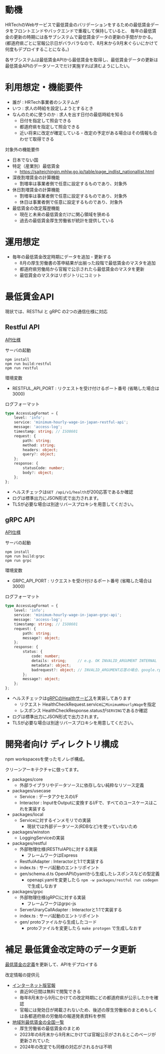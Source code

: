 # 動機

HRTechのWebサービスで最低賃金のバリデーションをするための最低賃金データをフロントエンドやバックエンドで重複して保持していると、
毎年の最低賃金の更新の時期には各サブシステムで最低賃金データの更新の手間がかかる。
(都道府県ごとに官報公示日がバラバラなので、8月末から9月末ぐらいにかけて何度もデプロイすることになる。)

各サブシステムは最低賃金APIから最低賃金を取得し、最低賃金データの更新は最低賃金APIのデータソースでだけ実施すれば済むようにしたい。

# 利用想定・機能要件

- 誰が : HRTech事業者のシステムが
- いつ : 求人の時給を設定しようとするとき
- なんのために使うのか : 求人を出す日付の最低時給を知る
    - 日付を指定して照会できる
    - 都道府県を指定して照会できる
    - 近い将来に改定が確定している・改定の予定がある場合はその情報も合わせて取得できる

対象外の機能要件

- 日本でない国
- 特定（産業別）最低賃金
    - https://saiteichingin.mhlw.go.jp/table/page_indlist_nationallist.html
- 深夜割増賃金の計算機能
    - 割増率は事業者側で任意に設定するものであり、対象外
- 休日割増賃金の計算機能
    - 割増率は事業者側で任意に設定するものであり、対象外
    - 休日は事業者側で任意に設定するものであり、対象外
- 最低賃金の改定履歴機能
    - 現在と未来の最低賃金だけに関心領域を狭める
    - 過去の最低賃金厚生労働省が統計を提供している

# 運用想定

- 毎年の最低賃金改定時期にデータを追加・更新する
    - 8月の厚生労働書の答申結果が出揃った段階で最低賃金のマスタを追加
    - 都道府県労働局から官報で公示されたら最低賃金のマスタを更新
    - 最低賃金のマスタはリポジトリにコミット

# 最低賃金API

現状では、RESTful と gRPC の2つの通信仕様に対応

## Restful API

[API仕様](./packages/restful/doc/openapi.yaml)

サーバの起動

```
npm install
npm run build:restful
npm run restful
```

環境変数 

- RESTFUL_API_PORT : リクエストを受け付けるポート番号 (省略した場合は3000)

ログフォーマット

```typescript
type AccessLogFormat = {
    level: 'info';
    service: 'minimum-hourly-wage-in-japan-restful-api';
    message: 'access-log';
    timestamp: string; // ISO8601
    request: {
        path: string;
        method: string;
        headers: object;
        query?: object;
    };
    response: {
        statusCode: number;
        body?: object;
    };
};
```

- ヘルスチェックは`GET /api/v1/health`が200応答であるか確認
- ログは標準出力にJSON形式で出力されます。
- TLSが必要な場合は別途リバースプロキシを用意してください。

## gRPC API

[API仕様](./packages/grpc/doc/proto/jp/wage/api/v1/minimum_hourly_wage_api.proto)

サーバの起動

```
npm install
npm run build:grpc
npm run grpc
```

環境変数 

- GRPC_API_PORT : リクエストを受け付けるポート番号 (省略した場合は3000)

ログフォーマット

```typescript
type AccessLogFormat = {
    level: 'info';
    service: 'minimum-hourly-wage-in-japan-grpc-api';
    message: 'access-log';
    timestamp: string; // ISO8601
    request: {
        path: string;
        message?: object;
    };
    response: {
        status: {
            code: number;
            details: string;     // e.g. OK INVALID_ARGUMENT INTERNAL
            metadata?: object;
            badrequest?: object; // INVALID_ARGUMENT応答の場合、google.rpc.BadRequestをオブジェクトにして出力
        };
        message?: object;
    };
};
```

- ヘルスチェックは[gRPCのHealthサービス](https://github.com/grpc/grpc/blob/master/doc/health-checking.md)を実装してあります
    - リクエスト HealthCheckRequest.serviceに`MinimumHourlyWage`を指定
    - レスポンス HealthCheckResponse.statusが`SERVING`であるか確認
- ログは標準出力にJSON形式で出力されます。
- TLSが必要な場合は別途リバースプロキシを用意してください。

# 開発者向け ディレクトリ構成

npm workspacesを使ったモノレポ構成。

クリーンアーキテクチャに倣ってます。

- packages/core
    - 外部ライブラリやデータソースに依存しない純粋なリソース定義
- packages/usecase
    - Service : データアクセスのI/F
    - Interactor : InputをOutputに変換するI/Fで、すべてのユースケースはこれを実装する
- packages/local
    - Serviceに対するインメモリでの実装
        - 現状では外部データソース(RDBなど)を使っていないため    
- packages/winston
    - LoggingServiceの実装
- packages/restful
    - 外部物理仕様(RESTfulAPI)に対する実装
        - フレームワークはExpress
    - RestfulAdapter : Interactorと1:1で実装する
    - index.ts : サーバ起動のエントリポイント
    - gen/schema.d.ts OpenAPIのyamlから生成したレスポンスなどの型定義
        - openapi.yamlを変更したら `npm -w packages/restful run codegen` で生成しなおす
- packages/grpc
    - 外部物理仕様(gRPC)に対する実装
        - フレームワークはgrpc-js
    - ServerUraryCallAdapter : Interactorと1:1で実装する
    - index.ts : サーバ起動のエントリポイント
    - gen/ protoファイルから生成したコード
        - protoファイルを変更したら `make protogen` で生成しなおす

# 補足 最低賃金改定時のデータ更新

[最低賃金の定義](./packages/local/src/InMemoryDataSource.ts)を更新して、APIをデプロイする

改定情報の提供元

- [インターネット版官報](https://kanpou.npb.go.jp/)
    - 直近90日間は無料で閲覧できる
    - 毎年8月末から9月にかけての改定時期にどの都道府県が公示したかを確認
    - 官報には発効日が掲載されないため、後述の厚生労働省のまとめもしくは各都道府県の労働局の報道発表資料を参照
- [地域別最低賃金の全国一覧](https://www.mhlw.go.jp/stf/seisakunitsuite/bunya/koyou_roudou/roudoukijun/minimumichiran/index.html)
    - 厚生労働省の最低賃金のまとめ
    - 2023年の8月末から9月末にかけては官報公示がされるとこのページが更新されていた
    - 2024年の改定でも同様の対応がされるかは不明